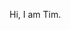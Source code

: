 Hi, I am Tim.

<!---
LittleTimmy63/LittleTimmy63 is a ✨ special ✨ repository because its `README.md` (this file) appears on your GitHub profile.
You can click the Preview link to take a look at your changes.
--->
